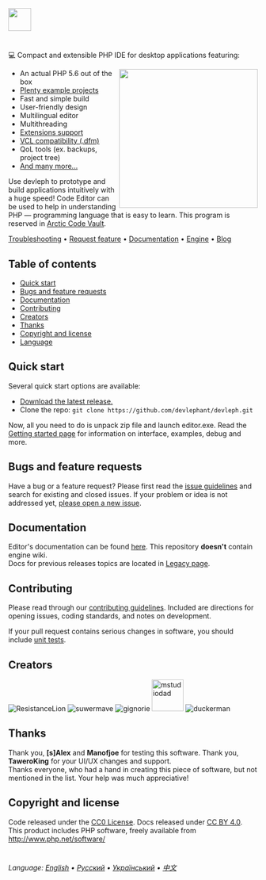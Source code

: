<img src="https://raw.githubusercontent.com/suwermave/bootstrap/fef42a6ef74d4a843c10f94405ef9328a95580a4/DEVLEPH%20LOGO.svg" height="46">

#

💻 Compact and extensible PHP IDE for desktop applications featuring:

<img align="right" src="https://github.com/suwermave/storedimages/blob/3ca86e040895cb91b6cefd5690f8c6dae862eecb/devleph%20screenshot.png" height="280">
 
 
- An actual PHP 5.6 out of the box
- <a href="https://smth.com/">Plenty example projects</a>
- Fast and simple build
- User-friendly design
- Multilingual editor
- Multithreading
- <a href="https://smth.com/">Extensions support</a>
- <a href="https://smth.com/">VCL compatibility (.dfm)</a>
- QoL tools (ex. backups, project tree)
- <a href="https://smth.com/">And many more...</a>

Use devleph to prototype and build applications intuitively with a huge speed! Code Editor can be used to help in understanding PHP — programming language that is easy to learn.
This program is reserved in <a href="https://smth.com/">Arctic Code Vault</a>.

<p align="centre">
  <a href="https://github.com/smyh/smth/issues/new?template=bug.md">Troubleshooting</a>
  •
  <a href="https://github.com/smth/smth/issues/new?template=feature.md&labels=feature">Request feature</a>
  •
  <a href="https://smth.com/">Documentation</a>
  •
  <a href="https://smth.com/">Engine</a>
  •
  <a href="https://smth.com/">Blog</a>

## Table of contents

- [Quick start](#quick-start)
- [Bugs and feature requests](#bugs-and-feature-requests)
- [Documentation](#documentation)
- [Contributing](#contributing)
- [Creators](#creators)
- [Thanks](#thanks)
- [Copyright and license](#copyright-and-license)
- [Language](#language)


## Quick start
Several quick start options are available:

- [Download the latest release.](https://github.com/devlephant/devleph/releases)
- Clone the repo: `git clone https://github.com/devlephant/devleph.git`

Now, all you need to do is unpack zip file and launch editor.exe.
Read the [Getting started page](https://github.com/devlephant/devleph/wiki/Getting-started) for information on interface, examples, debug and more.


## Bugs and feature requests

Have a bug or a feature request? Please first read the [issue guidelines](https://github.com/cringe/master/.github/CONTRIBUTING.md#using-the-issue-tracker) and search for existing and closed issues. If your problem or idea is not addressed yet, [please open a new issue](https://github.com/cringe/issues/new).


## Documentation

Editor's documentation can be found [here](https://github.com/devlephant/devleph/wiki). This repository **doesn't** contain engine wiki. <br>
Docs for previous releases topics are located in [Legacy page](https://github.com/devlephant/devleph/wiki/Legacy).


## Contributing

Please read through our [contributing guidelines](https://github.com/smth/.github/CONTRIBUTING.md). Included are directions for opening issues, coding standards, and notes on development.

If your pull request contains serious changes in software, you should include [unit tests](https://github.com/devlephant/devleph/tree/master/tests).


## Creators

![ResistanceLion](https://avatars2.githubusercontent.com/u/58380706?s=64&v=4)
![suwermave](https://avatars3.githubusercontent.com/u/50447661?s=64&v=4)
![gignorie](https://avatars3.githubusercontent.com/u/48773857?s=64&v=4)
<img src="https://camo.githubusercontent.com/c415c0b2c2e953b330557d2b95532357e549ce06/68747470733a2f2f73756e392d37302e757365726170692e636f6d2f696d70672f543157526d75334e744f622d4637656b56625275456556376d39416157674f67354d42425f512f79577957676430515550552e6a70673f73697a653d35307830267175616c6974793d38382663726f703d302c35382c3936342c393634267369676e3d3637653430656537653661303739356163653765633738313337643037626633266176613d31" alt="mstudiodad" width="64">
![duckerman](https://avatars0.githubusercontent.com/u/23637939?s=64&v=4)


## Thanks

Thank you, **[s]Alex** and **Manofjoe** for testing this software.
Thank you, **TaweroKing** for your UI/UX changes and support. <br>
Thanks everyone, who had a hand in creating this piece of software, but not mentioned in the list.
Your help was much appreciative!


## Copyright and license

Code released under the [CC0 License](https://github.com/devlephant/devleph/blob/master/LICENSE). Docs released under [CC BY 4.0](https://creativecommons.org/licenses/by/4.0/deed).
This product includes PHP software, freely available from http://www.php.net/software/

#
###### Language: [English]() • [Русский]() • [Український]() • [中文]()
